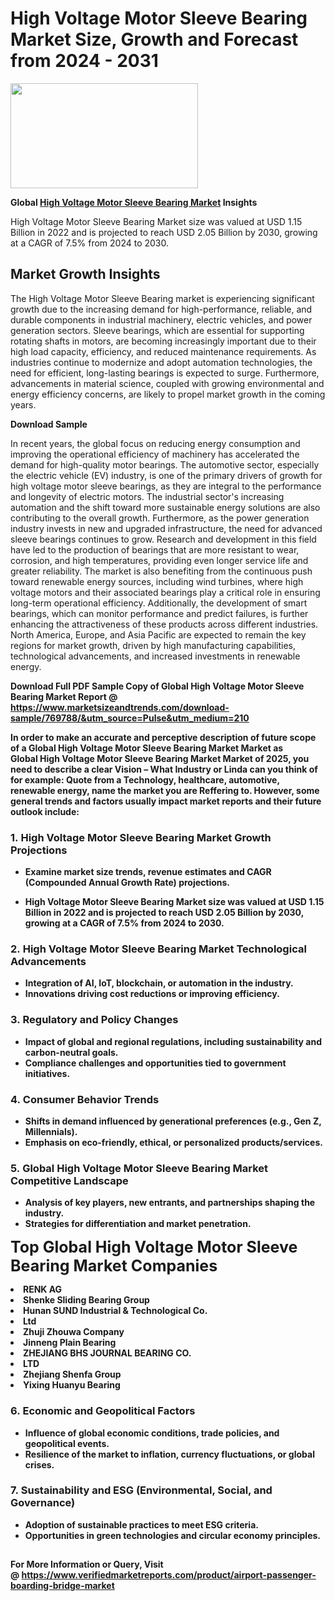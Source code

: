 <H1>High Voltage Motor Sleeve Bearing Market Size, Growth and Forecast from 2024 - 2031</H1><img class="aligncenter size-medium wp-image-584254" src="https://thirdeyenews.in/wp-content/uploads/2024/09/Global-Market-Research-300x168.jpeg" alt="" width="300" height="168" /><p><strong>Global&nbsp;<a href="https://www.marketsizeandtrends.com/download-sample/769788/&amp;utm_source=Pulse&amp;utm_medium=210">High Voltage Motor Sleeve Bearing Market</a> Insights</strong></p><p>High Voltage Motor Sleeve Bearing Market size was valued at USD 1.15 Billion in 2022 and is projected to reach USD 2.05 Billion by 2030, growing at a CAGR of 7.5% from 2024 to 2030.</p><p><h2>Market Growth Insights</h2> <p>The High Voltage Motor Sleeve Bearing market is experiencing significant growth due to the increasing demand for high-performance, reliable, and durable components in industrial machinery, electric vehicles, and power generation sectors. Sleeve bearings, which are essential for supporting rotating shafts in motors, are becoming increasingly important due to their high load capacity, efficiency, and reduced maintenance requirements. As industries continue to modernize and adopt automation technologies, the need for efficient, long-lasting bearings is expected to surge. Furthermore, advancements in material science, coupled with growing environmental and energy efficiency concerns, are likely to propel market growth in the coming years.</p> <p><strong>Download Sample</strong></p> <p>In recent years, the global focus on reducing energy consumption and improving the operational efficiency of machinery has accelerated the demand for high-quality motor bearings. The automotive sector, especially the electric vehicle (EV) industry, is one of the primary drivers of growth for high voltage motor sleeve bearings, as they are integral to the performance and longevity of electric motors. The industrial sector's increasing automation and the shift toward more sustainable energy solutions are also contributing to the overall growth. Furthermore, as the power generation industry invests in new and upgraded infrastructure, the need for advanced sleeve bearings continues to grow. Research and development in this field have led to the production of bearings that are more resistant to wear, corrosion, and high temperatures, providing even longer service life and greater reliability. The market is also benefiting from the continuous push toward renewable energy sources, including wind turbines, where high voltage motors and their associated bearings play a critical role in ensuring long-term operational efficiency. Additionally, the development of smart bearings, which can monitor performance and predict failures, is further enhancing the attractiveness of these products across different industries. North America, Europe, and Asia Pacific are expected to remain the key regions for market growth, driven by high manufacturing capabilities, technological advancements, and increased investments in renewable energy. <p><strong></p><p><span class=""><strong>Download Full PDF Sample Copy of Global High Voltage Motor Sleeve Bearing Market Report</strong> @ <a href="https://www.marketsizeandtrends.com/download-sample/769788/&amp;utm_source=Pulse&amp;utm_medium=210" target="_blank">https://www.marketsizeandtrends.com/download-sample/769788/&amp;utm_source=Pulse&amp;utm_medium=210</a></span></p><p>In order to make an accurate and perceptive description of future scope of a Global&nbsp;High Voltage Motor Sleeve Bearing Market Market as Global&nbsp;High Voltage Motor Sleeve Bearing Market Market of 2025, you need to describe a clear Vision &ndash; What Industry or Linda can you think of for example: Quote from a Technology, healthcare, automotive, renewable energy, name the market you are Reffering to. However, some general trends and factors usually impact market reports and their future outlook include:</p><h3>1.&nbsp;<strong>High Voltage Motor Sleeve Bearing Market Growth Projections</strong></h3><ul><li>Examine market size trends, revenue estimates and CAGR (Compounded Annual Growth Rate) projections.</li><li><p>High Voltage Motor Sleeve Bearing Market size was valued at USD 1.15 Billion in 2022 and is projected to reach USD 2.05 Billion by 2030, growing at a CAGR of 7.5% from 2024 to 2030.</p></li></ul><h3>2.&nbsp;<strong>High Voltage Motor Sleeve Bearing Market Technological Advancements</strong></h3><ul><li>Integration of AI, IoT, blockchain, or automation in the industry.</li><li>Innovations driving cost reductions or improving efficiency.</li></ul><h3>3.&nbsp;<strong>Regulatory and Policy Changes</strong></h3><ul><li>Impact of global and regional regulations, including sustainability and carbon-neutral goals.</li><li>Compliance challenges and opportunities tied to government initiatives.</li></ul><h3>4.&nbsp;<strong>Consumer Behavior Trends</strong></h3><ul><li>Shifts in demand influenced by generational preferences (e.g., Gen Z, Millennials).</li><li>Emphasis on eco-friendly, ethical, or personalized products/services.</li></ul><h3>5.&nbsp;<strong>Global High Voltage Motor Sleeve Bearing Market Competitive Landscape</strong></h3><ul><li>Analysis of key players, new entrants, and partnerships shaping the industry.</li><li>Strategies for differentiation and market penetration.</li></ul><p data-pm-slice="1 1 []"><span style="color: inherit; font-family: inherit; font-size: 25px;">Top Global High Voltage Motor Sleeve Bearing Market Companies</span></p><div class="" data-test-id=""><p><li>RENK AG</li><li> Shenke Sliding Bearing Group</li><li> Hunan SUND Industrial & Technological Co.</li><li> Ltd</li><li> Zhuji Zhouwa Company</li><li> Jinneng Plain Bearing</li><li> ZHEJIANG BHS JOURNAL BEARING CO.</li><li>LTD</li><li> Zhejiang Shenfa Group</li><li> Yixing Huanyu Bearing</li></p></div><h3>6.&nbsp;<strong>Economic and Geopolitical Factors</strong></h3><ul><li>Influence of global economic conditions, trade policies, and geopolitical events.</li><li>Resilience of the market to inflation, currency fluctuations, or global crises.</li></ul><h3>7.&nbsp;<strong>Sustainability and ESG (Environmental, Social, and Governance)</strong></h3><ul><li>Adoption of sustainable practices to meet ESG criteria.</li><li>Opportunities in green technologies and circular economy principles.</li></ul><h2><strong style="font-size: 14px;">For More Information or Query, Visit @&nbsp;</strong><a style="background-color: #ffffff; font-size: 14px;" href="https://www.marketsizeandtrends.com/report/high-voltage-motor-sleeve-bearing-market/" target="_blank">https://www.verifiedmarketreports.com/product/airport-passenger-boarding-bridge-market</a></h2>
